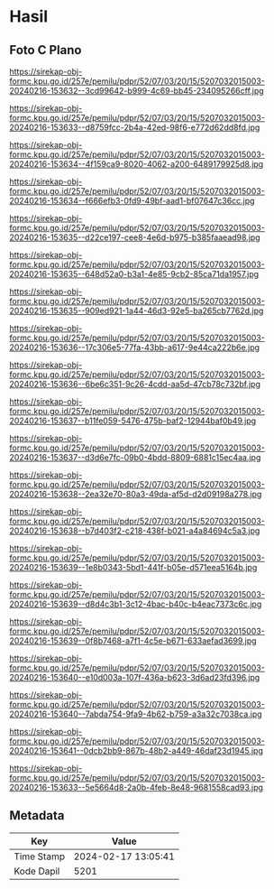 # Hasil

## Foto C Plano

https://sirekap-obj-formc.kpu.go.id/257e/pemilu/pdpr/52/07/03/20/15/5207032015003-20240216-153632--3cd99642-b999-4c69-bb45-234095266cff.jpg

https://sirekap-obj-formc.kpu.go.id/257e/pemilu/pdpr/52/07/03/20/15/5207032015003-20240216-153633--d8759fcc-2b4a-42ed-98f6-e772d62dd8fd.jpg

https://sirekap-obj-formc.kpu.go.id/257e/pemilu/pdpr/52/07/03/20/15/5207032015003-20240216-153634--4f159ca9-8020-4062-a200-6489179925d8.jpg

https://sirekap-obj-formc.kpu.go.id/257e/pemilu/pdpr/52/07/03/20/15/5207032015003-20240216-153634--f666efb3-0fd9-49bf-aad1-bf07647c36cc.jpg

https://sirekap-obj-formc.kpu.go.id/257e/pemilu/pdpr/52/07/03/20/15/5207032015003-20240216-153635--d22ce197-cee8-4e6d-b975-b385faaead98.jpg

https://sirekap-obj-formc.kpu.go.id/257e/pemilu/pdpr/52/07/03/20/15/5207032015003-20240216-153635--648d52a0-b3a1-4e85-9cb2-85ca71da1957.jpg

https://sirekap-obj-formc.kpu.go.id/257e/pemilu/pdpr/52/07/03/20/15/5207032015003-20240216-153635--909ed921-1a44-46d3-92e5-ba265cb7762d.jpg

https://sirekap-obj-formc.kpu.go.id/257e/pemilu/pdpr/52/07/03/20/15/5207032015003-20240216-153636--17c306e5-77fa-43bb-a617-9e44ca222b6e.jpg

https://sirekap-obj-formc.kpu.go.id/257e/pemilu/pdpr/52/07/03/20/15/5207032015003-20240216-153636--6be6c351-9c26-4cdd-aa5d-47cb78c732bf.jpg

https://sirekap-obj-formc.kpu.go.id/257e/pemilu/pdpr/52/07/03/20/15/5207032015003-20240216-153637--b11fe059-5476-475b-baf2-12944baf0b49.jpg

https://sirekap-obj-formc.kpu.go.id/257e/pemilu/pdpr/52/07/03/20/15/5207032015003-20240216-153637--d3d6e7fc-09b0-4bdd-8809-6881c15ec4aa.jpg

https://sirekap-obj-formc.kpu.go.id/257e/pemilu/pdpr/52/07/03/20/15/5207032015003-20240216-153638--2ea32e70-80a3-49da-af5d-d2d09198a278.jpg

https://sirekap-obj-formc.kpu.go.id/257e/pemilu/pdpr/52/07/03/20/15/5207032015003-20240216-153638--b7d403f2-c218-438f-b021-a4a84694c5a3.jpg

https://sirekap-obj-formc.kpu.go.id/257e/pemilu/pdpr/52/07/03/20/15/5207032015003-20240216-153639--1e8b0343-5bd1-441f-b05e-d571eea5164b.jpg

https://sirekap-obj-formc.kpu.go.id/257e/pemilu/pdpr/52/07/03/20/15/5207032015003-20240216-153639--d8d4c3b1-3c12-4bac-b40c-b4eac7373c6c.jpg

https://sirekap-obj-formc.kpu.go.id/257e/pemilu/pdpr/52/07/03/20/15/5207032015003-20240216-153639--0f8b7468-a7f1-4c5e-b671-633aefad3699.jpg

https://sirekap-obj-formc.kpu.go.id/257e/pemilu/pdpr/52/07/03/20/15/5207032015003-20240216-153640--e10d003a-107f-436a-b623-3d6ad23fd396.jpg

https://sirekap-obj-formc.kpu.go.id/257e/pemilu/pdpr/52/07/03/20/15/5207032015003-20240216-153640--7abda754-9fa9-4b62-b759-a3a32c7038ca.jpg

https://sirekap-obj-formc.kpu.go.id/257e/pemilu/pdpr/52/07/03/20/15/5207032015003-20240216-153641--0dcb2bb9-867b-48b2-a449-46daf23d1945.jpg

https://sirekap-obj-formc.kpu.go.id/257e/pemilu/pdpr/52/07/03/20/15/5207032015003-20240216-153633--5e5664d8-2a0b-4feb-8e48-9681558cad93.jpg


## Metadata

| Key        | Value               |
| ---------- | ------------------- |
| Time Stamp | 2024-02-17 13:05:41 |
| Kode Dapil | 5201                |



